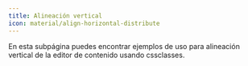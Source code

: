 ```yaml
---
title: Alineación vertical
icon: material/align-horizontal-distribute
---
```


En esta subpágina puedes encontrar ejemplos de uso para alineación vertical de la
editor de contenido usando cssclasses.
